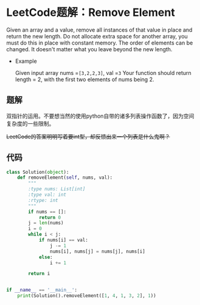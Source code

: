 # LeetCode题解：Remove Element

Given an array and a value, remove all instances of that value in place and return the new length. Do not allocate extra space for another array, you must do this in place with constant memory. The order of elements can be changed. It doesn't matter what you leave beyond the new length.

-   Example

    Given input array nums =`[3,2,2,3]`, val =`3` Your function should return length = 2, with the first two elements of nums being 2.

## 题解

双指针的运用。不要想当然的使用python自带的诸多列表操作函数了，因为空间复杂度的一些限制。

~~LeetCode的答案明明写着要int型，却反馈出来一个列表是什么鬼啊？~~

## 代码

```python
class Solution(object):
    def removeElement(self, nums, val):
        """
        :type nums: List[int]
        :type val: int
        :rtype: int
        """
        if nums == []:
            return 0
        j = len(nums)
        i = 0
        while i < j:
            if nums[i] == val:
                j -= 1
                nums[i], nums[j] = nums[j], nums[i]
            else:
                i += 1

        return i


if __name__ == '__main__':
    print(Solution().removeElement([1, 4, 1, 3, 2], 1))
```
